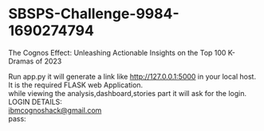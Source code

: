 # SBSPS-Challenge-9984-1690274794
The Cognos Effect: Unleashing Actionable Insights on the Top 100 K-Dramas of 2023

Run app.py it will generate a link like http://127.0.0.1:5000 in your local host.<br>
It is the required FLASK web Application.<br>
while viewing the analysis,dashboard,stories part it will ask for the login.<br>
LOGIN DETAILS:<br>
ibmcognoshack@gmail.com<br>
pass:
